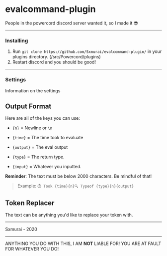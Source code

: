 # evalcommand-plugin
People in the powercord discord server wanted it, so I made it :sunglasses:

--- 

### Installing

1. Run `git clone https://github.com/Sxmurai/evalcommand-plugin/` in your plugins directory. (<powercord dir>/src/Powercord/plugins)
2. Restart discord and you should be good!
  
---

### Settings

Information on the settings

## Output Format

Here are all of the keys you can use:

- `{n}` = Newline or `\n`

- `{time}` = The time took to evaluate

- `{output}` = The eval output

- `{type}` = The return type.

- `{input}` = Whatever you inputted.

**Reminder**: The text must be below 2000 characters. Be mindful of that!

> Example: `⏱️ Took {time}{n}🔍 Typeof {type}{n}{output}`

## Token Replacer

The text can be anything you'd like to replace your token with.

---

Sxmurai - 2020

---

ANYTHING YOU DO WITH THIS, I AM __NOT__ LIABLE FOR! YOU ARE AT FAULT FOR WHATEVER YOU DO!
